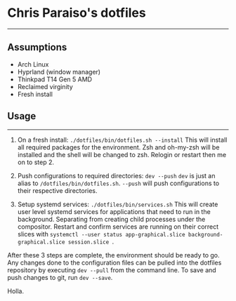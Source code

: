 # Chris Paraiso's dotfiles
---
## Assumptions
- Arch Linux
- Hyprland (window manager)
- Thinkpad T14 Gen 5 AMD
- Reclaimed virginity
- Fresh install

## Usage
---
1. On a fresh install:
`./dotfiles/bin/dotfiles.sh --install`
This will install all required packages for the environment. Zsh and oh-my-zsh will be installed and the shell will be changed to zsh.
Relogin or restart then me on to step 2.

2. Push configurations to required directories:
`dev --push`
`dev` is just an alias to `/dotfiles/bin/dotfiles.sh`. `--push` will push configurations to their respective directories.

3. Setup systemd services:
`./dotfiles/bin/services.sh`
This will create user level systemd services for applications that need to run in the background. Separating from creating child processes under the compositor.
Restart and confirm services are running on their correct slices with `systemctl --user status app-graphical.slice background-graphical.slice session.slice
`.

After these 3 steps are complete, the environment should be ready to go. Any changes done to the configuration files can be pulled into the dotfiles repository by executing `dev --pull` from the command line. To save and push changes to git, run `dev --save`.

Holla.
